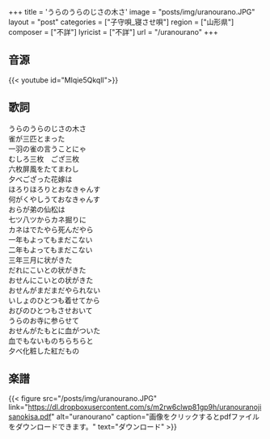 +++
title = 'うらのうらのじさの木さ'
image = "posts/img/uranourano.JPG"
layout = "post"
categories = ["子守唄_寝させ唄"]
region = ["山形県"]
composer = ["不詳"]
lyricist = ["不詳"]
url = "/uranourano"
+++

## 音源
{{< youtube id="MIqie5QkqlI">}}

## 歌詞
うらのうらのじさの木さ  
雀が三匹とまった  
一羽の雀の言うことにゃ  
むしろ三枚　ござ三枚  
六枚屏風をたてまわし  
夕べござった花嫁は  
ほろりほろりとおなきゃんす  
何がくやしうておなきゃんす  
おらが弟の仙松は  
七ツ八ツからカネ掘りに  
カネはでたやら死んだやら  
一年もよってもまだこない  
二年もよってもまだこない  
三年三月に状がきた  
だれにこいとの状がきた  
おせんにこいとの状がきた  
おせんがまだまだやられない  
いしょのひとつも着せてから  
おびのひとつもさせおいて  
うらのお寺に参らせて  
おせんがたもとに血がついた  
血でもないものちらちらと  
夕べ化粧した紅だもの  


## 楽譜
{{< figure src="/posts/img/uranourano.JPG" link="https://dl.dropboxusercontent.com/s/m2rw6clwp81gp9h/uranouranojisanokisa.pdf" alt="uranourano" caption="画像をクリックするとpdfファイルをダウンロードできます。" text="ダウンロード" >}}